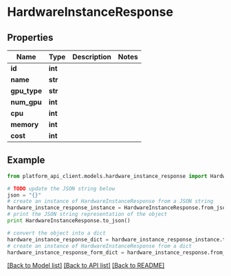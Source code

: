 # HardwareInstanceResponse


## Properties

Name | Type | Description | Notes
------------ | ------------- | ------------- | -------------
**id** | **int** |  | 
**name** | **str** |  | 
**gpu_type** | **str** |  | 
**num_gpu** | **int** |  | 
**cpu** | **int** |  | 
**memory** | **int** |  | 
**cost** | **int** |  | 

## Example

```python
from platform_api_client.models.hardware_instance_response import HardwareInstanceResponse

# TODO update the JSON string below
json = "{}"
# create an instance of HardwareInstanceResponse from a JSON string
hardware_instance_response_instance = HardwareInstanceResponse.from_json(json)
# print the JSON string representation of the object
print HardwareInstanceResponse.to_json()

# convert the object into a dict
hardware_instance_response_dict = hardware_instance_response_instance.to_dict()
# create an instance of HardwareInstanceResponse from a dict
hardware_instance_response_form_dict = hardware_instance_response.from_dict(hardware_instance_response_dict)
```
[[Back to Model list]](../README.md#documentation-for-models) [[Back to API list]](../README.md#documentation-for-api-endpoints) [[Back to README]](../README.md)


